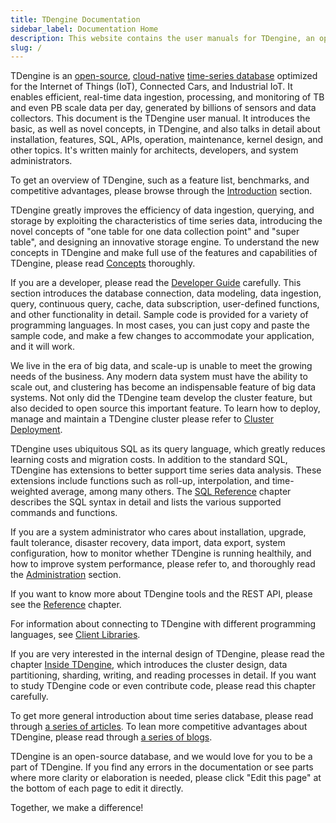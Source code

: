 ```yaml
---
title: TDengine Documentation
sidebar_label: Documentation Home
description: This website contains the user manuals for TDengine, an open-source, cloud-native time-series database optimized for IoT, Connected Cars, and Industrial IoT.
slug: /
---
```


TDengine is an [open-source](https://tdengine.com/tdengine/open-source-time-series-database/), [cloud-native](https://tdengine.com/tdengine/cloud-native-time-series-database/) [time-series database](https://tdengine.com/tsdb/) optimized for the Internet of Things (IoT), Connected Cars, and Industrial IoT. It enables efficient, real-time data ingestion, processing, and monitoring of TB and even PB scale data per day, generated by billions of sensors and data collectors. This document is the TDengine user manual. It introduces the basic, as well as novel concepts, in TDengine, and also talks in detail about installation, features, SQL, APIs, operation, maintenance, kernel design, and other topics. It's written mainly for architects, developers, and system administrators.

To get an overview of TDengine, such as a feature list, benchmarks, and competitive advantages, please browse through the [Introduction](./intro) section.

TDengine greatly improves the efficiency of data ingestion, querying, and storage by exploiting the characteristics of time series data, introducing the novel concepts of "one table for one data collection point" and "super table", and designing an innovative storage engine. To understand the new concepts in TDengine and make full use of the features and capabilities of TDengine, please read [Concepts](./concept) thoroughly.

If you are a developer, please read the [Developer Guide](./develop) carefully. This section introduces the database connection, data modeling, data ingestion, query, continuous query, cache, data subscription, user-defined functions, and other functionality in detail. Sample code is provided for a variety of programming languages. In most cases, you can just copy and paste the sample code, and make a few changes to accommodate your application, and it will work.

We live in the era of big data, and scale-up is unable to meet the growing needs of the business. Any modern data system must have the ability to scale out, and clustering has become an indispensable feature of big data systems. Not only did the TDengine team develop the cluster feature, but also decided to open source this important feature. To learn how to deploy, manage and maintain a TDengine cluster please refer to [Cluster Deployment](./operation/deployment).

TDengine uses ubiquitous SQL as its query language, which greatly reduces learning costs and migration costs. In addition to the standard SQL, TDengine has extensions to better support time series data analysis. These extensions include functions such as roll-up, interpolation, and time-weighted average, among many others. The [SQL Reference](./reference/taos-sql) chapter describes the SQL syntax in detail and lists the various supported commands and functions.

If you are a system administrator who cares about installation, upgrade, fault tolerance, disaster recovery, data import, data export, system configuration, how to monitor whether TDengine is running healthily, and how to improve system performance, please refer to, and thoroughly read the [Administration](./operation) section.

If you want to know more about TDengine tools and the REST API, please see the [Reference](./reference) chapter.

For information about connecting to TDengine with different programming languages, see [Client Libraries](./reference/connectors).

If you are very interested in the internal design of TDengine, please read the chapter [Inside TDengine](./tdinternal), which introduces the cluster design, data partitioning, sharding, writing, and reading processes in detail. If you want to study TDengine code or even contribute code, please read this chapter carefully.

To get more general introduction about time series database, please read through [a series of articles](https://tdengine.com/tsdb/). To lean more competitive advantages about TDengine, please read through [a series of blogs](https://tdengine.com/tdengine/). 

TDengine is an open-source database, and we would love for you to be a part of TDengine. If you find any errors in the documentation or see parts where more clarity or elaboration is needed, please click "Edit this page" at the bottom of each page to edit it directly.

Together, we make a difference!
